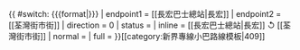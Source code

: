 {{ #switch: {{{format|}}}
  | endpoint1 = [[長宏巴士總站|長宏]]
  | endpoint2 = [[荃灣街市街]]
  | direction = 0
  | status =
  | inline = [[長宏巴士總站|長宏]] ↺ [[荃灣街市街]]
  | normal =
  | full =
}}<noinclude>[[category:新界專線小巴路線模板|409]]</noinclude>